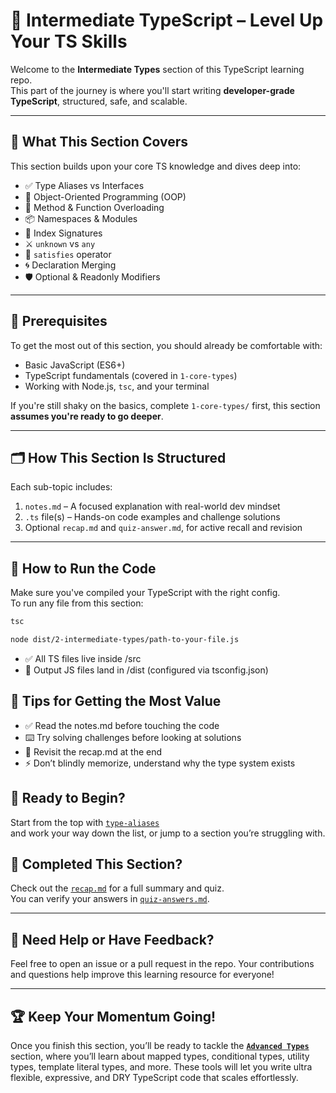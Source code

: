 # 🎯 Intermediate TypeScript – Level Up Your TS Skills

Welcome to the **Intermediate Types** section of this TypeScript learning repo.  
This part of the journey is where you'll start writing **developer-grade TypeScript**, structured, safe, and scalable.

---

## 🧩 What This Section Covers

This section builds upon your core TS knowledge and dives deep into:

- ✅ Type Aliases vs Interfaces
- 🧱 Object-Oriented Programming (OOP)
- 🔁 Method & Function Overloading
- 📦 Namespaces & Modules
- 📄 Index Signatures
- ⚔️ `unknown` vs `any`
- 🧠 `satisfies` operator
- 🌀 Declaration Merging
- 🛡 Optional & Readonly Modifiers

---

## 🧠 Prerequisites

To get the most out of this section, you should already be comfortable with:

- Basic JavaScript (ES6+)
- TypeScript fundamentals (covered in `1-core-types`)
- Working with Node.js, `tsc`, and your terminal

If you're still shaky on the basics, complete `1-core-types/` first, this section **assumes you're ready to go deeper**.

---

## 🗂️ How This Section Is Structured

Each sub-topic includes:

1. `notes.md` – A focused explanation with real-world dev mindset  
2. `.ts` file(s) – Hands-on code examples and challenge solutions  
3. Optional `recap.md` and `quiz-answer.md`, for active recall and revision

---

## 🚀 How to Run the Code

Make sure you've compiled your TypeScript with the right config.  
To run any file from this section:

```bash
tsc

node dist/2-intermediate-types/path-to-your-file.js
```
- ✅ All TS files live inside /src
- 📁 Output JS files land in /dist (configured via tsconfig.json)

## 📘 Tips for Getting the Most Value
- ✅ Read the notes.md before touching the code
- ⌨️ Try solving challenges before looking at solutions
- 🧠 Revisit the recap.md at the end
- ⚡ Don’t blindly memorize, understand why the type system exists

## 🧭 Ready to Begin?
Start from the top with [`type-aliases`](./01-type-aliases.ts) <br>
and work your way down the list, or jump to a section you’re struggling with.

## 🏁 Completed This Section?
Check out the [`recap.md`](./recap.md) for a full summary and quiz. <br>
You can verify your answers in [`quiz-answers.md`](./quiz-answers.md).

---

## 📝 Need Help or Have Feedback?
Feel free to open an issue or a pull request in the repo.
Your contributions and questions help improve this learning resource for everyone!

---

## 🏆 Keep Your Momentum Going!
Once you finish this section, you’ll be ready to tackle the [**`Advanced Types`**](../3-advanced-types/) section, where you’ll learn about mapped types, conditional types, utility types, template literal types, and more. These tools will let you write ultra flexible, expressive, and DRY TypeScript code that scales effortlessly.